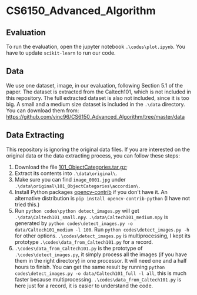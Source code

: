 # CS6150_Advanced_Algorithm

## Evaluation

To run the evaluation, open the jupyter notebook `.\codes\plot.ipynb`. You have to update `scikit-learn` to run our code.

## Data
We use one dataset, image, in our evaluation, following Section 5.1 of the paper. The dataset is extracted from the Caltech101, which is not included in this repository. The full extracted dataset is also not included, since it is too big. A small and a medium size dataset is included in the `.\data` directory. You can download them from: https://github.com/vinc96/CS6150_Advanced_Algorithm/tree/master/data

## Data Extracting

This repository is ignoring the original data files. If you are interested on the original data or the data extracting process, you can follow these steps:
1. Download the file [101_ObjectCategories.tar.gz](http://www.vision.caltech.edu/Image_Datasets/Caltech101/101_ObjectCategories.tar.gz);
2. Extract its contents into `.\data\original\`.
3. Make sure you can find `image_0001.jpg` under `.\data\original\101_ObjectCategories\accordion\`.
4. Install Python packages [opencv-contrib](https://anaconda.org/michael_wild/opencv-contrib) if you don't have it. An alternative distribution is `pip install opencv-contrib-python` (I have not tried this.)
5. Run `python codes\python detect_images.py` will get `.\data\Caltech101_small.npy`. `.\data\Caltech101_medium.npy` is generated by `python codes\detect_images.py -o data/Caltech101_medium -l 100`. Run `python codes\detect_images.py -h` for other options. `.\codes\detect_images.py` is multiprocessing, I kept its prototype `.\codes\data_from_Caltech101.py` for a record.
6. `.\codes\data_from_Caltech101.py` is the prototype of `.\codes\detect_images.py`, it simply process all the images (if you have them in the right directory) in one processor. It will need one and a half hours to finish. You can get the same result by running `python codes\detect_images.py -o data/Caltech101_full -l all`, this is much faster because multiprocessing. `.\codes\data_from_Caltech101.py` is here just for a record, it is easier to understand the code.

